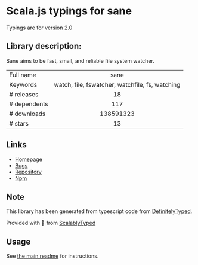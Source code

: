 
# Scala.js typings for sane

Typings are for version 2.0

## Library description:
Sane aims to be fast, small, and reliable file system watcher.

|                    |                 |
| ------------------ | :-------------: |
| Full name          | sane |
| Keywords           | watch, file, fswatcher, watchfile, fs, watching |
| # releases         | 18 |
| # dependents       | 117 |
| # downloads        | 138591323 |
| # stars            | 13 |

## Links
- [Homepage](https://github.com/amasad/sane)
- [Bugs](https://github.com/amasad/sane/issues)
- [Repository](https://github.com/amasad/sane)
- [Npm](https://www.npmjs.com/package/sane)
    


## Note
This library has been generated from typescript code from [DefinitelyTyped](https://definitelytyped.org).

Provided with :purple_heart: from [ScalablyTyped](https://github.com/oyvindberg/ScalablyTyped)

## Usage
See [the main readme](../../readme.md) for instructions.


